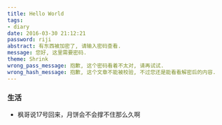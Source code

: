 ```yaml
---
title: Hello World
tags:
- diary
date: 2016-03-30 21:12:21
password: riji
abstract: 有东西被加密了, 请输入密码查看.
message: 您好, 这里需要密码.
theme: Shrink
wrong_pass_message: 抱歉, 这个密码看着不太对, 请再试试.
wrong_hash_message: 抱歉, 这个文章不能被校验, 不过您还是能看看解密后的内容.
---
```


### 生活
* 枫哥说17号回来，月饼会不会撑不住那么久啊